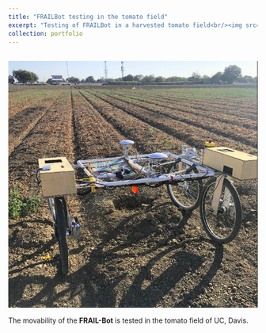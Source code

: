 ```yaml
---
title: "FRAILBot testing in the tomato field"
excerpt: "Testing of FRAILBot in a harvested tomato field<br/><img src='/images/frailbot_tmd.png' width='300pt'>"
collection: portfolio
---
```

<br/><img src='/images/frailbot_tmd.png'>
<br/>

The movability of the **FRAIL-Bot** is tested in the tomato field of UC, Davis.